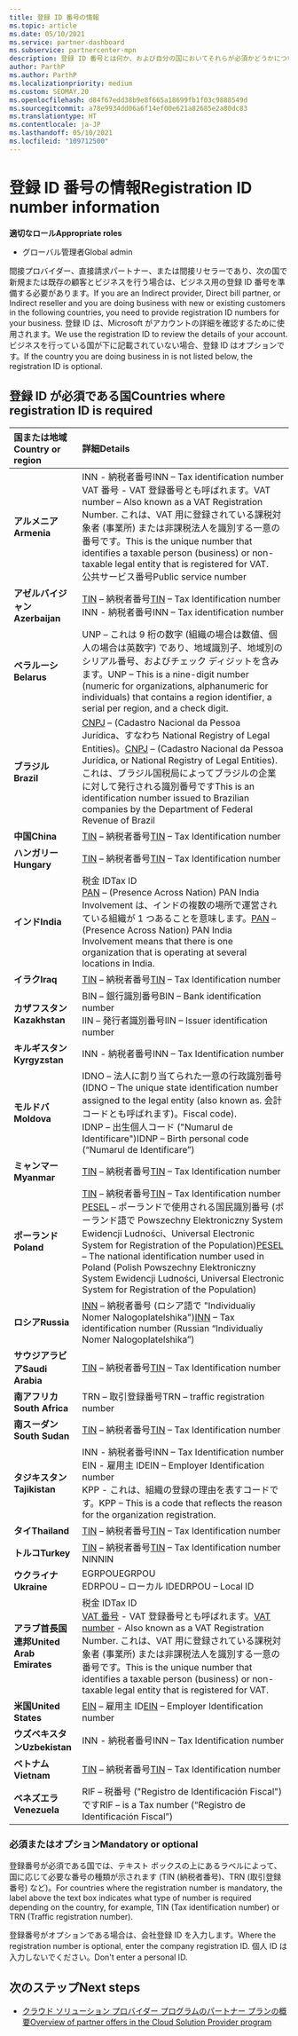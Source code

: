 ```yaml
---
title: 登録 ID 番号の情報
ms.topic: article
ms.date: 05/10/2021
ms.service: partner-dashboard
ms.subservice: partnercenter-mpn
description: 登録 ID 番号とは何か、および自分の国においてそれらが必須かどうかについて説明します。
author: ParthP
ms.author: ParthP
ms.localizationpriority: medium
ms.custom: SEOMAY.20
ms.openlocfilehash: d84f67edd38b9e8f665a18699fb1f03c9888549d
ms.sourcegitcommit: a78e9934dd06a6f14ef00e621a82685e2a80dc83
ms.translationtype: HT
ms.contentlocale: ja-JP
ms.lasthandoff: 05/10/2021
ms.locfileid: "109712500"
---
```

# <a name="registration-id-number-information"></a><span data-ttu-id="2132f-103">登録 ID 番号の情報</span><span class="sxs-lookup"><span data-stu-id="2132f-103">Registration ID number information</span></span>

<span data-ttu-id="2132f-104">**適切なロール**</span><span class="sxs-lookup"><span data-stu-id="2132f-104">**Appropriate roles**</span></span>

- <span data-ttu-id="2132f-105">グローバル管理者</span><span class="sxs-lookup"><span data-stu-id="2132f-105">Global admin</span></span>
 
<span data-ttu-id="2132f-106">間接プロバイダー、直接請求パートナー、または間接リセラーであり、次の国で新規または既存の顧客とビジネスを行う場合は、ビジネス用の登録 ID 番号を準備する必要があります。</span><span class="sxs-lookup"><span data-stu-id="2132f-106">If you are an Indirect provider, Direct bill partner, or Indirect reseller and you are doing business with new or existing customers in the following countries, you need to provide registration ID numbers for your business.</span></span> <span data-ttu-id="2132f-107">登録 ID は、Microsoft がアカウントの詳細を確認するために使用されます。</span><span class="sxs-lookup"><span data-stu-id="2132f-107">We use the registration ID to review the details of your account.</span></span> <span data-ttu-id="2132f-108">ビジネスを行っている国が下に記載されていない場合、登録 ID はオプションです。</span><span class="sxs-lookup"><span data-stu-id="2132f-108">If the country you are doing business in is not listed below, the registration ID is optional.</span></span>

## <a name="countries-where-registration-id-is-required"></a><span data-ttu-id="2132f-109">登録 ID が必須である国</span><span class="sxs-lookup"><span data-stu-id="2132f-109">Countries where registration ID is required</span></span>

| <span data-ttu-id="2132f-110">**国または地域**</span><span class="sxs-lookup"><span data-stu-id="2132f-110">**Country or region**</span></span> | <span data-ttu-id="2132f-111">**詳細**</span><span class="sxs-lookup"><span data-stu-id="2132f-111">**Details**</span></span> |
|:--|:--|
| <span data-ttu-id="2132f-112">**アルメニア**</span><span class="sxs-lookup"><span data-stu-id="2132f-112">**Armenia**</span></span> | <span data-ttu-id="2132f-113">INN - 納税者番号</span><span class="sxs-lookup"><span data-stu-id="2132f-113">INN – Tax identification number</span></span><br><span data-ttu-id="2132f-114">VAT 番号 - VAT 登録番号とも呼ばれます。</span><span class="sxs-lookup"><span data-stu-id="2132f-114">VAT number – Also known as a VAT Registration Number.</span></span> <span data-ttu-id="2132f-115">これは、VAT 用に登録されている課税対象者 (事業所) または非課税法人を識別する一意の番号です。</span><span class="sxs-lookup"><span data-stu-id="2132f-115">This is the unique number that identifies a taxable person (business) or non-taxable legal entity that is registered for VAT.</span></span><br><span data-ttu-id="2132f-116">公共サービス番号</span><span class="sxs-lookup"><span data-stu-id="2132f-116">Public service number</span></span> |
| <span data-ttu-id="2132f-117">**アゼルバイジャン**</span><span class="sxs-lookup"><span data-stu-id="2132f-117">**Azerbaijan**</span></span>  | <span data-ttu-id="2132f-118">[TIN](http://www.oecd.org/tax/automatic-exchange/crs-implementation-and-assistance/tax-identification-numbers/Azerbaijan-TIN.pdf) – 納税者番号</span><span class="sxs-lookup"><span data-stu-id="2132f-118">[TIN](http://www.oecd.org/tax/automatic-exchange/crs-implementation-and-assistance/tax-identification-numbers/Azerbaijan-TIN.pdf) – Tax Identification number</span></span><br><span data-ttu-id="2132f-119">INN - 納税者番号</span><span class="sxs-lookup"><span data-stu-id="2132f-119">INN – Tax identification number</span></span> |
| <span data-ttu-id="2132f-120">**ベラルーシ**</span><span class="sxs-lookup"><span data-stu-id="2132f-120">**Belarus**</span></span>  | <span data-ttu-id="2132f-121">UNP – これは 9 桁の数字 (組織の場合は数値、個人の場合は英数字) であり、地域識別子、地域別のシリアル番号、およびチェック ディジットを含みます。</span><span class="sxs-lookup"><span data-stu-id="2132f-121">UNP – This is a nine-digit number (numeric for organizations, alphanumeric for individuals) that contains a region identifier, a serial per region, and a check digit.</span></span> |
|<span data-ttu-id="2132f-122">**ブラジル**</span><span class="sxs-lookup"><span data-stu-id="2132f-122">**Brazil**</span></span> | <span data-ttu-id="2132f-123">[CNPJ](http://www.oecd.org/tax/automatic-exchange/crs-implementation-and-assistance/tax-identification-numbers/Brazil-TIN.pdf) – (Cadastro Nacional da Pessoa Jurídica、すなわち National Registry of Legal Entities)。</span><span class="sxs-lookup"><span data-stu-id="2132f-123">[CNPJ](http://www.oecd.org/tax/automatic-exchange/crs-implementation-and-assistance/tax-identification-numbers/Brazil-TIN.pdf) – (Cadastro Nacional da Pessoa Jurídica, or National Registry of Legal Entities).</span></span> <span data-ttu-id="2132f-124">これは、ブラジル国税局によってブラジルの企業に対して発行される識別番号です</span><span class="sxs-lookup"><span data-stu-id="2132f-124">This is an identification number issued to Brazilian companies by the Department of Federal Revenue of Brazil</span></span>  |
| <span data-ttu-id="2132f-125">**中国**</span><span class="sxs-lookup"><span data-stu-id="2132f-125">**China**</span></span> | <span data-ttu-id="2132f-126">[TIN](http://www.oecd.org/tax/automatic-exchange/crs-implementation-and-assistance/tax-identification-numbers/China-TIN.pdf) – 納税者番号</span><span class="sxs-lookup"><span data-stu-id="2132f-126">[TIN](http://www.oecd.org/tax/automatic-exchange/crs-implementation-and-assistance/tax-identification-numbers/China-TIN.pdf) – Tax Identification number</span></span> |
| <span data-ttu-id="2132f-127">**ハンガリー**</span><span class="sxs-lookup"><span data-stu-id="2132f-127">**Hungary**</span></span>  | <span data-ttu-id="2132f-128">[TIN](http://www.oecd.org/tax/automatic-exchange/crs-implementation-and-assistance/tax-identification-numbers/Hungary-TIN.pdf) – 納税者番号</span><span class="sxs-lookup"><span data-stu-id="2132f-128">[TIN](http://www.oecd.org/tax/automatic-exchange/crs-implementation-and-assistance/tax-identification-numbers/Hungary-TIN.pdf) – Tax Identification number</span></span> |
| <span data-ttu-id="2132f-129">**インド**</span><span class="sxs-lookup"><span data-stu-id="2132f-129">**India**</span></span> | <span data-ttu-id="2132f-130">税金 ID</span><span class="sxs-lookup"><span data-stu-id="2132f-130">Tax ID</span></span><br><span data-ttu-id="2132f-131">[PAN](http://www.oecd.org/tax/automatic-exchange/crs-implementation-and-assistance/tax-identification-numbers/India-TIN.pdf) – (Presence Across Nation) PAN India Involvement は、インドの複数の場所で運営されている組織が 1 つあることを意味します。</span><span class="sxs-lookup"><span data-stu-id="2132f-131">[PAN](http://www.oecd.org/tax/automatic-exchange/crs-implementation-and-assistance/tax-identification-numbers/India-TIN.pdf) – (Presence Across Nation) PAN India Involvement means that there is one organization that is operating at several locations in India.</span></span> |
| <span data-ttu-id="2132f-132">**イラク**</span><span class="sxs-lookup"><span data-stu-id="2132f-132">**Iraq**</span></span> | <span data-ttu-id="2132f-133">[TIN](http://www.oecd.org/tax/automatic-exchange/crs-implementation-and-assistance/tax-identification-numbers/) – 納税者番号</span><span class="sxs-lookup"><span data-stu-id="2132f-133">[TIN](http://www.oecd.org/tax/automatic-exchange/crs-implementation-and-assistance/tax-identification-numbers/) – Tax Identification number</span></span> |
| <span data-ttu-id="2132f-134">**カザフスタン**</span><span class="sxs-lookup"><span data-stu-id="2132f-134">**Kazakhstan**</span></span>  | <span data-ttu-id="2132f-135">BIN – 銀行識別番号</span><span class="sxs-lookup"><span data-stu-id="2132f-135">BIN – Bank identification number</span></span><br><span data-ttu-id="2132f-136">IIN – 発行者識別番号</span><span class="sxs-lookup"><span data-stu-id="2132f-136">IIN – Issuer identification number</span></span> |
| <span data-ttu-id="2132f-137">**キルギスタン**</span><span class="sxs-lookup"><span data-stu-id="2132f-137">**Kyrgyzstan**</span></span>  | <span data-ttu-id="2132f-138">INN - 納税者番号</span><span class="sxs-lookup"><span data-stu-id="2132f-138">INN – Tax Identification number</span></span> |
| <span data-ttu-id="2132f-139">**モルドバ**</span><span class="sxs-lookup"><span data-stu-id="2132f-139">**Moldova**</span></span>  | <span data-ttu-id="2132f-140">IDNO – 法人に割り当てられた一意の行政識別番号 (</span><span class="sxs-lookup"><span data-stu-id="2132f-140">IDNO – The unique state identification number assigned to the legal entity (also known as.</span></span> <span data-ttu-id="2132f-141">会計コードとも呼ばれます)。</span><span class="sxs-lookup"><span data-stu-id="2132f-141">Fiscal code).</span></span><br><span data-ttu-id="2132f-142">IDNP – 出生個人コード ("Numarul de Identificare")</span><span class="sxs-lookup"><span data-stu-id="2132f-142">IDNP – Birth personal code (“Numarul de Identificare”)</span></span> |
| <span data-ttu-id="2132f-143">**ミャンマー**</span><span class="sxs-lookup"><span data-stu-id="2132f-143">**Myanmar**</span></span> | <span data-ttu-id="2132f-144">[TIN](http://www.oecd.org/tax/automatic-exchange/crs-implementation-and-assistance/tax-identification-numbers/) – 納税者番号</span><span class="sxs-lookup"><span data-stu-id="2132f-144">[TIN](http://www.oecd.org/tax/automatic-exchange/crs-implementation-and-assistance/tax-identification-numbers/) – Tax Identification number</span></span> |
| <span data-ttu-id="2132f-145">**ポーランド**</span><span class="sxs-lookup"><span data-stu-id="2132f-145">**Poland**</span></span>  | <span data-ttu-id="2132f-146">[TIN](http://www.oecd.org/tax/automatic-exchange/crs-implementation-and-assistance/tax-identification-numbers/Poland-TIN.pdf) – 納税者番号</span><span class="sxs-lookup"><span data-stu-id="2132f-146">[TIN](http://www.oecd.org/tax/automatic-exchange/crs-implementation-and-assistance/tax-identification-numbers/Poland-TIN.pdf) – Tax Identification   number</span></span><br><span data-ttu-id="2132f-147">[PESEL](http://www.oecd.org/tax/automatic-exchange/crs-implementation-and-assistance/tax-identification-numbers/Poland-TIN.pdf) – ポーランドで使用される国民識別番号 (ポーランド語で Powszechny Elektroniczny System Ewidencji Ludności、Universal Electronic System for Registration of the Population)</span><span class="sxs-lookup"><span data-stu-id="2132f-147">[PESEL](http://www.oecd.org/tax/automatic-exchange/crs-implementation-and-assistance/tax-identification-numbers/Poland-TIN.pdf) – The national identification number used in Poland (Polish Powszechny Elektroniczny System Ewidencji Ludności, Universal Electronic System for Registration of the Population)</span></span> |
| <span data-ttu-id="2132f-148">**ロシア**</span><span class="sxs-lookup"><span data-stu-id="2132f-148">**Russia**</span></span>  | <span data-ttu-id="2132f-149">[INN](http://www.oecd.org/tax/automatic-exchange/crs-implementation-and-assistance/tax-identification-numbers/Russia-TIN.pdf) – 納税者番号 (ロシア語で "Individualiy Nomer Nalogoplatelshika")</span><span class="sxs-lookup"><span data-stu-id="2132f-149">[INN](http://www.oecd.org/tax/automatic-exchange/crs-implementation-and-assistance/tax-identification-numbers/Russia-TIN.pdf) – Tax identification number (Russian “Individualiy Nomer Nalogoplatelshika”)</span></span> | 
| <span data-ttu-id="2132f-150">**サウジアラビア**</span><span class="sxs-lookup"><span data-stu-id="2132f-150">**Saudi Arabia**</span></span> | <span data-ttu-id="2132f-151">[TIN](http://www.oecd.org/tax/automatic-exchange/crs-implementation-and-assistance/tax-identification-numbers/Saudi-Arabia-TIN.pdf) – 納税者番号</span><span class="sxs-lookup"><span data-stu-id="2132f-151">[TIN](http://www.oecd.org/tax/automatic-exchange/crs-implementation-and-assistance/tax-identification-numbers/Saudi-Arabia-TIN.pdf) – Tax Identification number</span></span> |
| <span data-ttu-id="2132f-152">**南アフリカ**</span><span class="sxs-lookup"><span data-stu-id="2132f-152">**South Africa**</span></span> | <span data-ttu-id="2132f-153">TRN – 取引登録番号</span><span class="sxs-lookup"><span data-stu-id="2132f-153">TRN – traffic registration number</span></span> |
| <span data-ttu-id="2132f-154">**南スーダン**</span><span class="sxs-lookup"><span data-stu-id="2132f-154">**South Sudan**</span></span> | <span data-ttu-id="2132f-155">[TIN](http://www.oecd.org/tax/automatic-exchange/crs-implementation-and-assistance/tax-identification-numbers/) – 納税者番号</span><span class="sxs-lookup"><span data-stu-id="2132f-155">[TIN](http://www.oecd.org/tax/automatic-exchange/crs-implementation-and-assistance/tax-identification-numbers/) – Tax Identification number</span></span> |
| <span data-ttu-id="2132f-156">**タジキスタン**</span><span class="sxs-lookup"><span data-stu-id="2132f-156">**Tajikistan**</span></span>  | <span data-ttu-id="2132f-157">INN - 納税者番号</span><span class="sxs-lookup"><span data-stu-id="2132f-157">INN – Tax Identification   number</span></span><br><span data-ttu-id="2132f-158">EIN - 雇用主 ID</span><span class="sxs-lookup"><span data-stu-id="2132f-158">EIN – Employer Identification number</span></span><br><span data-ttu-id="2132f-159">KPP - これは、組織の登録の理由を表すコードです。</span><span class="sxs-lookup"><span data-stu-id="2132f-159">KPP – This is a code that reflects the reason for the organization   registration.</span></span> |
| <span data-ttu-id="2132f-160">**タイ**</span><span class="sxs-lookup"><span data-stu-id="2132f-160">**Thailand**</span></span> | <span data-ttu-id="2132f-161">[TIN](http://www.oecd.org/tax/automatic-exchange/crs-implementation-and-assistance/tax-identification-numbers/) – 納税者番号</span><span class="sxs-lookup"><span data-stu-id="2132f-161">[TIN](http://www.oecd.org/tax/automatic-exchange/crs-implementation-and-assistance/tax-identification-numbers/) – Tax Identification number</span></span> |
| <span data-ttu-id="2132f-162">**トルコ**</span><span class="sxs-lookup"><span data-stu-id="2132f-162">**Turkey**</span></span> | <span data-ttu-id="2132f-163">[TIN](http://www.oecd.org/tax/automatic-exchange/crs-implementation-and-assistance/tax-identification-numbers/Turkey-TIN.pdf) – 納税者番号</span><span class="sxs-lookup"><span data-stu-id="2132f-163">[TIN](http://www.oecd.org/tax/automatic-exchange/crs-implementation-and-assistance/tax-identification-numbers/Turkey-TIN.pdf) – Tax Identification   number</span></span><br><span data-ttu-id="2132f-164">NIN</span><span class="sxs-lookup"><span data-stu-id="2132f-164">NIN</span></span> |
| <span data-ttu-id="2132f-165">**ウクライナ**</span><span class="sxs-lookup"><span data-stu-id="2132f-165">**Ukraine**</span></span>  | <span data-ttu-id="2132f-166">EGRPOU</span><span class="sxs-lookup"><span data-stu-id="2132f-166">EGRPOU</span></span><br><span data-ttu-id="2132f-167">EDRPOU – ローカル ID</span><span class="sxs-lookup"><span data-stu-id="2132f-167">EDRPOU – Local ID</span></span> |
| <span data-ttu-id="2132f-168">**アラブ首長国連邦**</span><span class="sxs-lookup"><span data-stu-id="2132f-168">**United Arab Emirates**</span></span> | <span data-ttu-id="2132f-169">税金 ID</span><span class="sxs-lookup"><span data-stu-id="2132f-169">Tax ID</span></span><br><span data-ttu-id="2132f-170">[VAT 番号](http://www.oecd.org/tax/automatic-exchange/crs-implementation-and-assistance/tax-identification-numbers/UAE-TIN.pdf) - VAT 登録番号とも呼ばれます。</span><span class="sxs-lookup"><span data-stu-id="2132f-170">[VAT number](http://www.oecd.org/tax/automatic-exchange/crs-implementation-and-assistance/tax-identification-numbers/UAE-TIN.pdf) - Also known as a VAT Registration Number.</span></span> <span data-ttu-id="2132f-171">これは、VAT 用に登録されている課税対象者 (事業所) または非課税法人を識別する一意の番号です。</span><span class="sxs-lookup"><span data-stu-id="2132f-171">This is the unique number that identifies a taxable person (business) or non-taxable legal entity that is registered for VAT.</span></span> |
| <span data-ttu-id="2132f-172">**米国**</span><span class="sxs-lookup"><span data-stu-id="2132f-172">**United States**</span></span> | <span data-ttu-id="2132f-173">[EIN](https://irs.ein-forms-gov.com/?keyword=employer%20identification%20number&source=Google&network=o&device=c&devicemodel=&mobile=&adposition%5d&targetid=kwd-81501461534755:loc-190&msclkid=458d3159f6051392f5286e8e75ed79ce) – 雇用主 ID</span><span class="sxs-lookup"><span data-stu-id="2132f-173">[EIN](https://irs.ein-forms-gov.com/?keyword=employer%20identification%20number&source=Google&network=o&device=c&devicemodel=&mobile=&adposition%5d&targetid=kwd-81501461534755:loc-190&msclkid=458d3159f6051392f5286e8e75ed79ce) – Employer Identification number</span></span> |
| <span data-ttu-id="2132f-174">**ウズベキスタン**</span><span class="sxs-lookup"><span data-stu-id="2132f-174">**Uzbekistan**</span></span>  | <span data-ttu-id="2132f-175">INN - 納税者番号</span><span class="sxs-lookup"><span data-stu-id="2132f-175">INN – Tax Identification number</span></span> |
| <span data-ttu-id="2132f-176">**ベトナム**</span><span class="sxs-lookup"><span data-stu-id="2132f-176">**Vietnam**</span></span> | <span data-ttu-id="2132f-177">[TIN](http://www.oecd.org/tax/automatic-exchange/crs-implementation-and-assistance/tax-identification-numbers/) – 納税者番号</span><span class="sxs-lookup"><span data-stu-id="2132f-177">[TIN](http://www.oecd.org/tax/automatic-exchange/crs-implementation-and-assistance/tax-identification-numbers/) – Tax Identification number</span></span> |
| <span data-ttu-id="2132f-178">**ベネズエラ**</span><span class="sxs-lookup"><span data-stu-id="2132f-178">**Venezuela**</span></span> | <span data-ttu-id="2132f-179">RIF – 税番号 ("Registro de Identificación Fiscal") です</span><span class="sxs-lookup"><span data-stu-id="2132f-179">RIF – is a Tax number (“Registro de Identificación Fiscal”)</span></span> |  

### <a name="mandatory-or-optional"></a><span data-ttu-id="2132f-180">必須またはオプション</span><span class="sxs-lookup"><span data-stu-id="2132f-180">Mandatory or optional</span></span>
 
<span data-ttu-id="2132f-181">登録番号が必須である国では、テキスト ボックスの上にあるラベルによって、国に応じて必要な番号の種類が示されます (TIN (納税者番号)、TRN (取引登録番号) など)。</span><span class="sxs-lookup"><span data-stu-id="2132f-181">For countries where the registration number is mandatory, the label above the text box indicates what type of number is required depending on the country, for example, TIN (Tax identification number) or  TRN (Traffic registration number).</span></span>

<span data-ttu-id="2132f-182">登録番号がオプションである場合は、会社登録 ID を入力します。</span><span class="sxs-lookup"><span data-stu-id="2132f-182">Where the registration number is optional, enter the company registration ID.</span></span> <span data-ttu-id="2132f-183">個人 ID は入力しないでください。</span><span class="sxs-lookup"><span data-stu-id="2132f-183">Don't enter a personal ID.</span></span>

## <a name="next-steps"></a><span data-ttu-id="2132f-184">次のステップ</span><span class="sxs-lookup"><span data-stu-id="2132f-184">Next steps</span></span>

- [<span data-ttu-id="2132f-185">クラウド ソリューション プロバイダー プログラムのパートナー プランの概要</span><span class="sxs-lookup"><span data-stu-id="2132f-185">Overview of partner offers in the Cloud Solution Provider program</span></span>](csp-offers.md)
